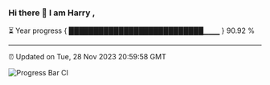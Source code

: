 ### Hi there 👋 I am Harry , 

⏳ Year progress { ███████████████████████████▁▁▁ } 90.92 %

---

⏰ Updated on Tue, 28 Nov 2023 20:59:58 GMT

![Progress Bar CI](https://github.com/duykhang68/duykhang68/workflows/Progress%20Bar%20CI/badge.svg)
